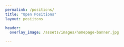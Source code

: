 ```yaml
---
permalink: /positions/
title: "Open Positions"
layout: posiitons

header:
  overlay_image: /assets/images/homepage-banner.jpg
  
---
```

